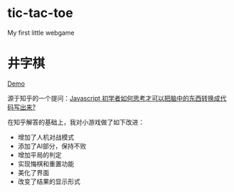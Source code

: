 # tic-tac-toe
My first little webgame
# 井字棋 #  
[Demo](https://lusiyu.cn/tictactoe/index.html)    

源于知乎的一个提问：[Javascript 初学者如何思考才可以把脑中的东西转换成代码写出来?](https://www.zhihu.com/question/27580342/answer/37209539)  

在知乎解答的基础上，我对小游戏做了如下改进：
* 增加了人机对战模式
* 添加了AI部分，保持不败
* 增加平局的判定
* 实现悔棋和重置功能
* 美化了界面
* 改变了结果的显示形式
